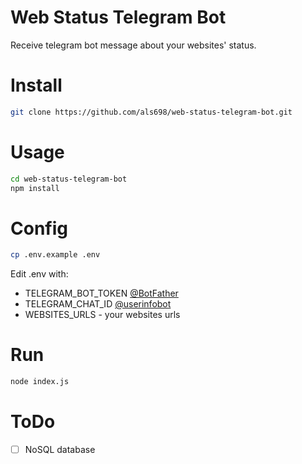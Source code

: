 # Web Status Telegram Bot

Receive telegram bot message about your websites' status.

# Install

```bash
git clone https://github.com/als698/web-status-telegram-bot.git
```

# Usage

```bash
cd web-status-telegram-bot
npm install
```

# Config

```bash
cp .env.example .env
```

Edit .env with:
  - TELEGRAM_BOT_TOKEN [@BotFather](https://t.me/BotFather)  
  - TELEGRAM_CHAT_ID [@userinfobot](https://t.me/userinfobot)  
  - WEBSITES_URLS - your websites urls

# Run

```bash
node index.js
```

# ToDo

 - [ ] NoSQL database